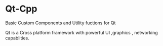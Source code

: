 # Qt-Cpp
Basic Custom Components and Utility fuctions for Qt

Qt is a Cross platform framework with powerful UI ,graphics , networking capablities.

